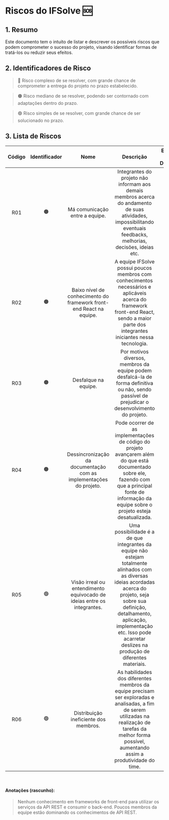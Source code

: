 # Riscos do IFSolve :sos:

## 1. Resumo
Este documento tem o intuito de listar e descrever os possíveis riscos que podem comprometer o sucesso do projeto, visando identificar formas de tratá-los ou reduzir seus efeitos.

## 2. Identificadores de Risco
> :red_circle: Risco complexo de se resolver, com grande chance de comprometer a entrega do projeto no prazo estabelecido. 

> :orange_circle: Risco mediano de se resolver, podendo ser contornado com adaptações dentro do prazo.

> :green_circle: Risco simples de se resolver, com grande chance de ser solucionado no prazo.

## 3. Lista de Riscos

|    Código    |    Identificador    |         Nome        |        Descrição     |  Estratégia de Diminuição | Plano de Contingência        
| :-----------------: | :-----------------: | :-----------------: |  :-----------------: |    :-----------------:    | :-----------------: 
| R01 | :orange_circle:     |  Má comunicação entre a equipe. | Integrantes do projeto não informam aos demais membros acerca do andamento de suas atividades, impossibilitando eventuais feedbacks, melhorias, decisões, ideias etc.                 |  ...                      | ...
| R02 | :orange_circle:     |  Baixo nível de conhecimento do framework front-end React na equipe. | A equipe IFSolve possui poucos membros com conhecimentos necessários e aplicáveis acerca do framework front-end React, sendo a maior parte dos integrantes iniciantes nessa tecnologia. |  ...      | ...
| R03 | :orange_circle:     |  Desfalque na equipe. |  Por motivos diversos, membros da equipe podem desfalcá-la de forma definitiva ou não, sendo passível de prejudicar o desenvolvimento do projeto. |  ...                      | ...
| R04 | :orange_circle:     |  Dessincronização da documentação com as implementações do projeto. | Pode ocorrer de as implementações de código do projeto avançarem além do que está documentado sobre ele, fazendo com que a principal fonte de informação da equipe sobre o projeto esteja desatualizada.  |  ...   | ...
| R05 | :green_circle:     |  Visão irreal ou entendimento equivocado de ideias entre os integrantes. | Uma possibilidade é a de que integrantes da equipe não estejam totalmente alinhados com as diversas ideias acordadas acerca do projeto, seja sobre sua definição, detalhamento, aplicação, implementação etc. Isso pode acarretar deslizes na produção de diferentes materiais.  |  ...                      | ...
| R06 | :green_circle:     |  Distribuição ineficiente dos membros. | As habilidades dos diferentes membros da equipe precisam ser exploradas e analisadas, a fim de serem utilizadas na realização de tarefas da melhor forma possível, aumentando assim a produtividade do time. |  ...                 | ...

<br>

#### Anotações (rascunho):
> Nenhum conhecimento em frameworks de front-end para utilizar os serviços da API REST e consumir o back-end.
> Poucos membros da equipe estão dominando os conhecimentos de API REST.
